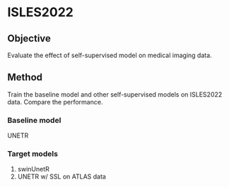 # ISLES2022

## Objective
Evaluate the effect of self-supervised model on medical imaging data.

## Method
Train the baseline model and other self-supervised models on ISLES2022 data.
Compare the performance.

### Baseline model
UNETR
### Target models
1. swinUnetR
2. UNETR w/ SSL on ATLAS data
